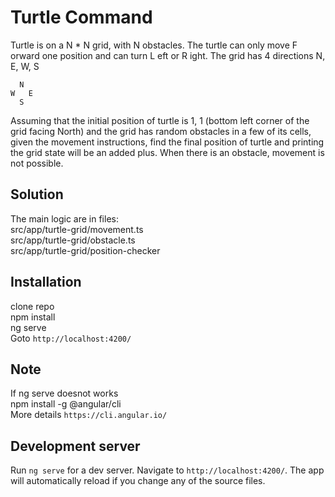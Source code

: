 # Turtle Command

Turtle is on a N * N grid, with N obstacles. The turtle can only move F orward one position
and can turn L eft or R ight. The grid has 4 directions N, E, W, S

      N  
    W   E
      S
      

Assuming that the initial position of turtle is 1, 1 (bottom left corner of the grid facing North) and
the grid has random obstacles in a few of its cells, given the movement instructions, find the
final position of turtle and printing the grid state will be an added plus. When there is an
obstacle, movement is not possible.

## Solution
The main logic are in files:  
src/app/turtle-grid/movement.ts  
src/app/turtle-grid/obstacle.ts  
src/app/turtle-grid/position-checker   

## Installation
clone repo  
npm install  
ng serve  
Goto `http://localhost:4200/`

## Note
 If ng serve doesnot works  
 npm install -g @angular/cli  
 More details `https://cli.angular.io/`
 
## Development server

Run `ng serve` for a dev server. Navigate to `http://localhost:4200/`. The app will automatically reload if you change any of the source files.

